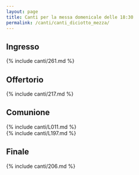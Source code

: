 ```yaml
---
layout: page
title: Canti per la messa domenicale delle 18:30
permalink: /canti/canti_diciotto_mezza/
---
```


## Ingresso
{% include canti/261.md %}     

## Offertorio
{% include canti/217.md %}   

## Comunione   
{% include canti/L011.md %}   
{% include canti/L197.md %}      

## Finale
{% include canti/206.md %}
